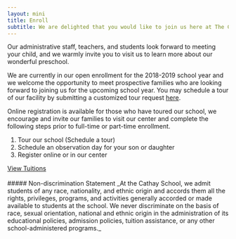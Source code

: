 ```yaml
---
layout: mini 
title: Enroll
subtitle: We are delighted that you would like to join us here at The Cathay School!
---
```


Our administrative staff, teachers, and students look forward to meeting your child, and we warmly invite you to visit us to learn more about our wonderful preschool.

We are currently in our open enrollment for the 2018-2019 school year and we welcome the opportunity to meet prospective families who are looking forward to joining us for the upcoming school year. You may schedule a tour of our facility by submitting a customized tour request [here](/tour).

Online registration is available for those who have toured our school, we encourage and invite our families to visit our center and complete the following steps prior to full-time or part-time enrollment.

1.	Tour our school (Schedule a tour)
2.	Schedule an observation day for your son or daughter
3.	Register online or in our center

<div class="text-center">
    <a class="btn btn-lg btn-primary" href="/enroll/tuition">View Tuitions</a>
</div>

<br />
##### Non-discrimination Statement
_At the Cathay School, we admit students of any race, nationality, and ethnic origin and accords them all the rights, privileges, programs, and activities generally accorded or made available to students at the school. We never discriminate on the basis of race, sexual orientation, national and ethnic origin in the administration of its educational policies, admission policies, tuition assistance, or any other school-administered programs._